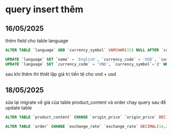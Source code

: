 # query insert thêm

## 16/05/2025

thêm field cho table language

```sql
ALTER TABLE `language` ADD `currency_symbol` VARCHAR(32) NULL AFTER `currency_code`;

UPDATE `language` SET `name` = 'English', `currency_code` = 'USD', `currency_symbol`='$' WHERE `language`.`id` = 2;
UPDATE `language` SET `currency_code` = 'VND', `currency_symbol`='₫' WHERE `language`.`id` = 1;
```

sau khi thêm thì thiêt lập giá trị tiền tệ cho vnd + usd

## 18/05/2025

sửa lại migrate về giá của table product_content và order
chạy query sau để update table

```sql
ALTER TABLE `product_content` CHANGE `origin_price` `origin_price` DECIMAL(14,2) NOT NULL DEFAULT '0.000000', CHANGE `price` `price` DECIMAL(14,2) NOT NULL DEFAULT '0.000000', CHANGE `price_discount` `price_discount` DECIMAL(14,2) NOT NULL DEFAULT '0.000000';

ALTER TABLE `order` CHANGE `exchange_rate` `exchange_rate` DECIMAL(14,2) NOT NULL DEFAULT '0.000000', CHANGE `sub_total` `sub_total` DECIMAL(14,2) NULL DEFAULT '0.000000', CHANGE `discount_amount` `discount_amount` DECIMAL(14,2) NULL DEFAULT '0.000000', CHANGE `shipping_amount` `shipping_amount` DECIMAL(14,2) NULL DEFAULT '0.000000', CHANGE `total` `total` DECIMAL(14,2) NULL DEFAULT '0.000000', CHANGE `total_amount_vnd` `total_amount_vnd` DECIMAL(14,2) NULL DEFAULT '0.000000', CHANGE `customer_paid` `customer_paid` DECIMAL(14,2) NULL DEFAULT '0.000000';
```
